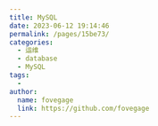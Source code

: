```yaml
---
title: MySQL
date: 2023-06-12 19:14:46
permalink: /pages/15be73/
categories:
  - 运维
  - database
  - MySQL
tags:
  - 
author: 
  name: fovegage
  link: https://github.com/fovegage
---
```

